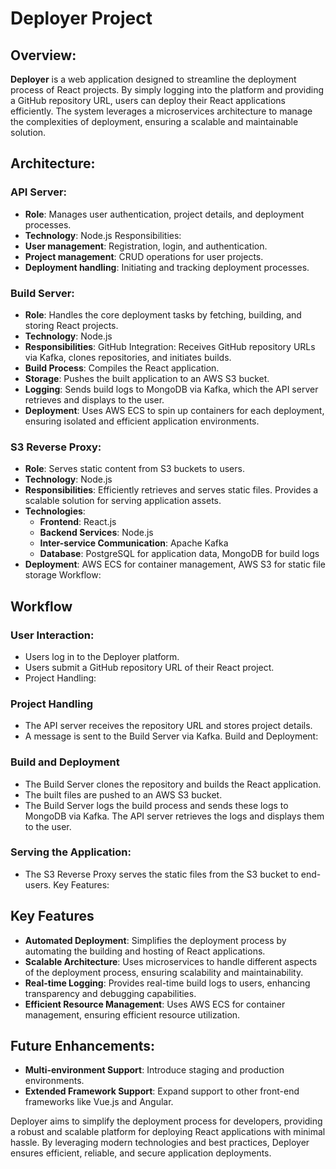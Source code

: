 # Deployer Project

## Overview:
**Deployer** is a web application designed to streamline the deployment process of React projects. By simply logging into the platform and providing a GitHub repository URL, users can deploy their React applications efficiently. The system leverages a microservices architecture to manage the complexities of deployment, ensuring a scalable and maintainable solution.

## Architecture:

### API Server:

* **Role**: Manages user authentication, project details, and deployment processes.
* **Technology**: Node.js
Responsibilities:
* **User management**: Registration, login, and authentication.
* **Project management**: CRUD operations for user projects.
* **Deployment handling**: Initiating and tracking deployment processes.

### Build Server:

* **Role**: Handles the core deployment tasks by fetching, building, and storing React projects.
* **Technology**: Node.js
* **Responsibilities**:
GitHub Integration: Receives GitHub repository URLs via Kafka, clones repositories, and initiates builds.
* **Build Process**: Compiles the React application.
* **Storage**: Pushes the built application to an AWS S3 bucket.
* **Logging**: Sends build logs to MongoDB via Kafka, which the API server retrieves and displays to the user.
* **Deployment**: Uses AWS ECS to spin up containers for each deployment, ensuring isolated and efficient application environments.

### S3 Reverse Proxy:

* **Role**: Serves static content from S3 buckets to users.
* **Technology**: Node.js
* **Responsibilities**:
Efficiently retrieves and serves static files.
Provides a scalable solution for serving application assets.
* **Technologies**:
  * **Frontend**: React.js
  * **Backend Services**: Node.js
  * **Inter-service Communication**: Apache Kafka
  * **Database**: PostgreSQL for application data, MongoDB for build logs
* **Deployment**: AWS ECS for container management, AWS S3 for static file storage
Workflow:

## Workflow

### User Interaction:

* Users log in to the Deployer platform.
* Users submit a GitHub repository URL of their React project.
* Project Handling:

### Project Handling
* The API server receives the repository URL and stores project details.
* A message is sent to the Build Server via Kafka.
Build and Deployment:

### Build and Deployment
* The Build Server clones the repository and builds the React application.
* The built files are pushed to an AWS S3 bucket.
* The Build Server logs the build process and sends these logs to MongoDB via Kafka.
The API server retrieves the logs and displays them to the user.

### Serving the Application:

* The S3 Reverse Proxy serves the static files from the S3 bucket to end-users.
Key Features:

## Key Features

* **Automated Deployment**: Simplifies the deployment process by automating the building and hosting of React applications.
* **Scalable Architecture**: Uses microservices to handle different aspects of the deployment process, ensuring scalability and maintainability.
* **Real-time Logging**: Provides real-time build logs to users, enhancing transparency and debugging capabilities.
* **Efficient Resource Management**: Uses AWS ECS for container management, ensuring efficient resource utilization.

## Future Enhancements:

* **Multi-environment Support**: Introduce staging and production environments.
* **Extended Framework Support**: Expand support to other front-end frameworks like Vue.js and Angular.

Deployer aims to simplify the deployment process for developers, providing a robust and scalable platform for deploying React applications with minimal hassle. By leveraging modern technologies and best practices, Deployer ensures efficient, reliable, and secure application deployments.
